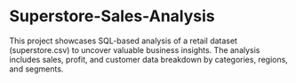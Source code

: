# Superstore-Sales-Analysis
This project showcases SQL-based analysis of a retail dataset (superstore.csv) to uncover valuable business insights. The analysis includes sales, profit, and customer data breakdown by categories, regions, and segments.
